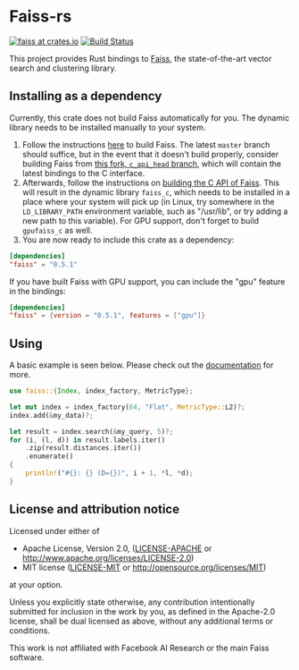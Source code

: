# Faiss-rs

[![faiss at crates.io](https://img.shields.io/crates/v/faiss.svg)](https://crates.io/crates/faiss)
[![Build Status](https://travis-ci.org/Enet4/faiss-rs.svg?branch=master)](https://travis-ci.org/Enet4/faiss-rs)

This project provides Rust bindings to [Faiss](https://github.com/facebookresearch/faiss),
the state-of-the-art vector search and clustering library.

## Installing as a dependency

Currently, this crate does not build Faiss automatically for you. The dynamic library needs to be installed manually to your system.

  1. Follow the instructions [here](https://github.com/Enet4/faiss/tree/c_api_head/INSTALL.md) to build Faiss. The latest `master` branch should suffice, but in the event that it doesn't build properly, consider building Faiss from [this fork, `c_api_head` branch](https://github.com/Enet4/faiss/tree/c_api_head), which will contain the latest bindings to the C interface.
  2. Afterwards, follow the instructions on [building the C API of Faiss](https://github.com/Enet4/faiss/tree/c_api_head/c_api/INSTALL.md). This will result in the dynamic library `faiss_c`, which needs to be installed in a place where your system will pick up (in Linux, try somewhere in the `LD_LIBRARY_PATH` environment variable, such as "/usr/lib", or try adding a new path to this variable). For GPU support, don't forget to build `gpufaiss_c` as well.
  3. You are now ready to include this crate as a dependency:

```toml
[dependencies]
"faiss" = "0.5.1"
```

If you have built Faiss with GPU support, you can include the "gpu" feature in the bindings:

```toml
[dependencies]
"faiss" = {version = "0.5.1", features = ["gpu"]}
```

## Using

A basic example is seen below. Please check out the [documentation](https://docs.rs/faiss) for more.

```rust
use faiss::{Index, index_factory, MetricType};

let mut index = index_factory(64, "Flat", MetricType::L2)?;
index.add(&my_data)?;

let result = index.search(&my_query, 5)?;
for (i, (l, d)) in result.labels.iter()
    .zip(result.distances.iter())
    .enumerate()
{
    println!("#{}: {} (D={})", i + 1, *l, *d);
}
```

## License and attribution notice

Licensed under either of

* Apache License, Version 2.0, ([LICENSE-APACHE](LICENSE-APACHE) or <http://www.apache.org/licenses/LICENSE-2.0>)
* MIT license ([LICENSE-MIT](LICENSE-MIT) or <http://opensource.org/licenses/MIT>)

at your option.

Unless you explicitly state otherwise, any contribution intentionally submitted
for inclusion in the work by you, as defined in the Apache-2.0 license, shall be dual licensed as above, without any
additional terms or conditions.

This work is not affiliated with Facebook AI Research or the main Faiss software.
